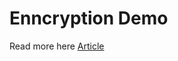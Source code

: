 # Enncryption Demo

Read more here <a href="https://medium.com/@khatkarsidhant/flutter-secure-storage-encryption-55b51be873c2">Article</a>
